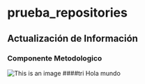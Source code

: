 # prueba_repositories

## Actualización de Información

### Componente Metodologico

![This is an image](https://myoctocat.com/assets/images/base-octocat.svg)
####tri
Hola mundo
